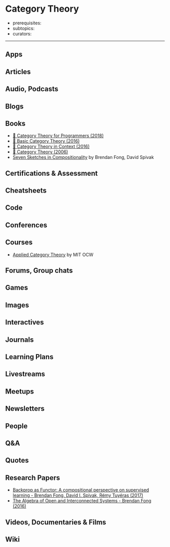 # Category Theory

- prerequisites:
- subtopics:
- curators:

------

## Apps

## Articles

## Audio, Podcasts

## Blogs

## Books

- [📖 Category Theory for Programmers (2018)](https://github.com/hmemcpy/milewski-ctfp-pdf)
- [📖 Basic Category Theory (2016)](https://arxiv.org/pdf/1612.09375.pdf)
- [📖 Category Theory in Context (2016)](http://www.math.jhu.edu/~eriehl/context.pdf)
- [📖 Category Theory (2006)](http://angg.twu.net/MINICATS/awodey__category_theory.pdf)
- [Seven Sketches in Compositionality](https://ocw.mit.edu/courses/mathematics/18-s097-applied-category-theory-january-iap-2019/lecture-videos-and-readings/18-s097iap19textbook.pdf) by Brendan Fong, David Spivak

## Certifications & Assessment

## Cheatsheets

## Code

## Conferences

## Courses

- [Applied Category Theory](https://ocw.mit.edu/courses/mathematics/18-s097-applied-category-theory-january-iap-2019/index.htm) by MIT OCW

## Forums, Group chats

## Games

## Images

## Interactives

## Journals

## Learning Plans

## Livestreams

## Meetups

## Newsletters

## People

## Q&A

## Quotes

## Research Papers

- [Backprop as Functor: A compositional perspective on supervised learning - Brendan Fong, David I. Spivak, Rémy Tuyéras (2017)](https://arxiv.org/abs/1711.10455)
- [The Algebra of Open and Interconnected Systems - Brendan Fong (2016)](https://arxiv.org/abs/1609.05382)

## Videos, Documentaries & Films

## Wiki
